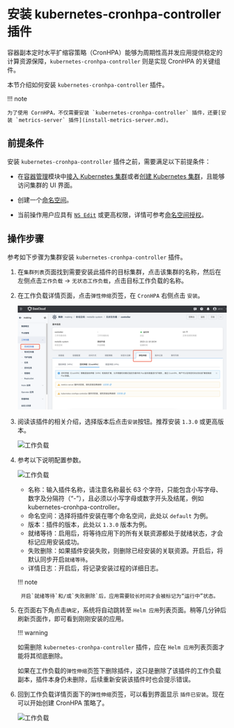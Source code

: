 # 安装 kubernetes-cronhpa-controller 插件

容器副本定时水平扩缩容策略（CronHPA）能够为周期性高并发应用提供稳定的计算资源保障，`kubernetes-cronhpa-controller` 则是实现 CronHPA 的关键组件。

本节介绍如何安装 `kubernetes-cronhpa-controller` 插件。

!!! note

    为了使用 CornHPA，不仅需要安装 `kubernetes-cronhpa-controller` 插件，还要[安装 `metrics-server` 插件](install-metrics-server.md)。

## 前提条件

安装 `kubernetes-cronhpa-controller` 插件之前，需要满足以下前提条件：

- 在[容器管理](../../intro/index.md)模块中[接入 Kubernetes 集群](../clusters/integrate-cluster.md)或者[创建 Kubernetes 集群](../clusters/create-cluster.md)，且能够访问集群的 UI 界面。

- 创建一个[命名空间](../namespaces/createns.md)。

- 当前操作用户应具有 [`NS Edit`](../permissions/permission-brief.md#ns-edit) 或更高权限，详情可参考[命名空间授权](../namespaces/createns.md)。

## 操作步骤

参考如下步骤为集群安装 `kubernetes-cronhpa-controller` 插件。

1. 在`集群列表`页面找到需要安装此插件的目标集群，点击该集群的名称，然后在左侧点击`工作负载` -> `无状态工作负载`，点击目标工作负载的名称。

2. 在工作负载详情页面，点击`弹性伸缩`页签，在 `CronHPA` 右侧点击 `安装`。

    ![工作负载](../../images/installcronhpa.png)

3. 阅读该插件的相关介绍，选择版本后点击`安装`按钮。推荐安装 `1.3.0` 或更高版本。

    ![工作负载](https://docs.daocloud.io/daocloud-docs-images/docs/kpanda/images/installcronhpa1.png)

4. 参考以下说明配置参数。

    ![工作负载](https://docs.daocloud.io/daocloud-docs-images/docs/kpanda/images/installcronhpa2.png)

    - 名称：输入插件名称，请注意名称最长 63 个字符，只能包含小写字母、数字及分隔符（“-”），且必须以小写字母或数字开头及结尾，例如 kubernetes-cronhpa-controller。
    - 命名空间：选择将插件安装在哪个命名空间，此处以 `default` 为例。
    - 版本：插件的版本，此处以 `1.3.0` 版本为例。
    - 就绪等待：启用后，将等待应用下的所有关联资源都处于就绪状态，才会标记应用安装成功。
    - 失败删除：如果插件安装失败，则删除已经安装的关联资源。开启后，将默认同步开启`就绪等待`。
    - 详情日志：开启后，将记录安装过程的详细日志。

    !!! note

        开启`就绪等待`和/或`失败删除`后，应用需要较长时间才会被标记为“运行中”状态。

5. 在页面右下角点击`确定`，系统将自动跳转至 `Helm 应用`列表页面。稍等几分钟后刷新页面作，即可看到刚刚安装的应用。

    !!! warning

    如需删除 `kubernetes-cronhpa-controller` 插件，应在 `Helm 应用`列表页面才能将其彻底删除。

    如果在工作负载的`弹性伸缩`页签下删除插件，这只是删除了该插件的工作负载副本，插件本身仍未删除，后续重新安装该插件时也会提示错误。

6. 回到工作负载详情页面下的`弹性伸缩`页签，可以看到界面显示 `插件已安装`。现在可以开始创建 CronHPA 策略了。

    ![工作负载](https://docs.daocloud.io/daocloud-docs-images/docs/kpanda/images/installcronhpa3.png)
